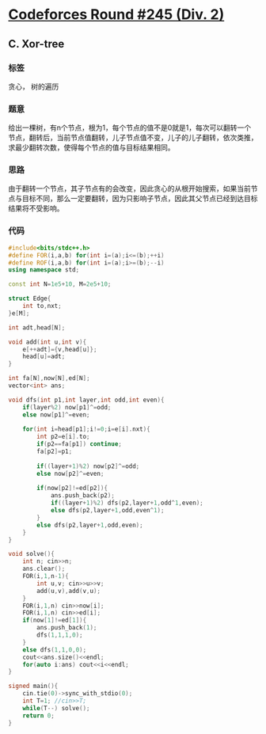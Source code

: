 # [Codeforces Round #245 (Div. 2)](https://codeforces.com/contest/430)

## C. Xor-tree

### 标签

贪心， 树的遍历

### 题意

 给出一棵树，有n个节点，根为1，每个节点的值不是0就是1，每次可以翻转一个节点，翻转后，当前节点值翻转，儿子节点值不变，儿子的儿子翻转，依次类推，求最少翻转次数，使得每个节点的值与目标结果相同。

### 思路

 由于翻转一个节点，其子节点有的会改变，因此贪心的从根开始搜索，如果当前节点与目标不同，那么一定要翻转，因为只影响子节点，因此其父节点已经到达目标结果将不受影响。

### 代码

```cpp
#include<bits/stdc++.h>
#define FOR(i,a,b) for(int i=(a);i<=(b);++i)
#define ROF(i,a,b) for(int i=(a);i>=(b);--i)
using namespace std;

const int N=1e5+10, M=2e5+10;

struct Edge{
	int to,nxt;
}e[M];

int adt,head[N];

void add(int u,int v){
	e[++adt]={v,head[u]};
	head[u]=adt;
}

int fa[N],now[N],ed[N];
vector<int> ans;

void dfs(int p1,int layer,int odd,int even){
    if(layer%2) now[p1]^=odd;
    else now[p1]^=even;
	
	for(int i=head[p1];i!=0;i=e[i].nxt){
		int p2=e[i].to;
		if(p2==fa[p1]) continue;
		fa[p2]=p1;
		
		if((layer+1)%2) now[p2]^=odd;
        else now[p2]^=even;
        
		if(now[p2]!=ed[p2]){
		    ans.push_back(p2);
		    if((layer+1)%2) dfs(p2,layer+1,odd^1,even);
		    else dfs(p2,layer+1,odd,even^1);
		}
		else dfs(p2,layer+1,odd,even);
	}
}

void solve(){
    int n; cin>>n;
    ans.clear();
    FOR(i,1,n-1){
        int u,v; cin>>u>>v;
        add(u,v),add(v,u);
    }
    FOR(i,1,n) cin>>now[i];
    FOR(i,1,n) cin>>ed[i];
    if(now[1]!=ed[1]){
        ans.push_back(1);
        dfs(1,1,1,0);
    }
    else dfs(1,1,0,0);
    cout<<ans.size()<<endl;
    for(auto i:ans) cout<<i<<endl;
}

signed main(){
    cin.tie(0)->sync_with_stdio(0);
    int T=1; //cin>>T;
    while(T--) solve();
    return 0;
}
```

